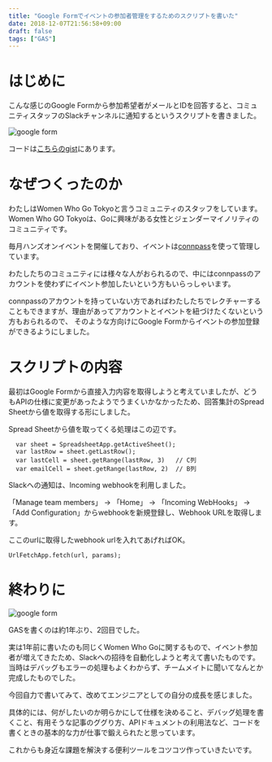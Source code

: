 ```yaml
---
title: "Google Formでイベントの参加者管理をするためのスクリプトを書いた"
date: 2018-12-07T21:56:58+09:00
draft: false
tags: ["GAS"]
---
```


# はじめに
こんな感じのGoogle Formから参加希望者がメールとIDを回答すると、コミュニティスタッフのSlackチャンネルに通知するというスクリプトを書きました。

![google form](/images/articles/google-form.png)

コードは[こちらのgist](https://gist.github.com/mom0tomo/cb1a731c03eb65df4d225b582f5ed242)にあります。

# なぜつくったのか
わたしはWomen Who Go Tokyoと言うコミュニティのスタッフをしています。<br>
Women Who GO Tokyoは、Goに興味がある女性とジェンダーマイノリティのコミュニティです。

毎月ハンズオンイベントを開催しており、イベントは[connpass](https://womenwhogo-tokyo.connpass.com/)を使って管理しています。

わたしたちのコミュニティには様々な人がおられるので、中にはconnpassのアカウントを使わずにイベント参加したいという方もいらっしゃいます。

connpassのアカウントを持っていない方であればわたしたちでレクチャーすることもできますが、理由があってアカウントとイベントを紐づけたくないという方もおられるので、
そのような方向けにGoogle Formからイベントの参加登録ができるようにしました。

# スクリプトの内容
最初はGoogle Formから直接入力内容を取得しようと考えていましたが、どうもAPIの仕様に変更があったようでうまくいかなかったため、回答集計のSpread Sheetから値を取得する形にしました。

Spread Sheetから値を取ってくる処理はこの辺です。

```
  var sheet = SpreadsheetApp.getActiveSheet();
  var lastRow = sheet.getLastRow();
  var lastCell = sheet.getRange(lastRow, 3)   // C列
  var emailCell = sheet.getRange(lastRow, 2)  // B列
```

Slackへの通知は、Incoming webhookを利用しました。

「Manage team members」 → 「Home」 → 「Incoming WebHooks」 → 「Add Configuration」からwebhookを新規登録し、Webhook URLを取得します。

ここのurlに取得したwebhook urlを入れてあげればOK。

```
UrlFetchApp.fetch(url, params);
```

# 終わりに

![google form](/images/articles/google-form-slack.png)

GASを書くのは約1年ぶり、2回目でした。

実は1年前に書いたのも同じくWomen Who Goに関するもので、イベント参加者が増えてきたため、Slackへの招待を自動化しようと考えて書いたものです。<br>
当時はデバッグもエラーの処理もよくわからず、チームメイトに聞いてなんとか完成したものでした。

今回自力で書いてみて、改めてエンジニアとしての自分の成長を感じました。

具体的には、何がしたいのか明らかにして仕様を決めること、デバッグ処理を書くこと、有用そうな記事のググり方、APIドキュメントの利用法など、コードを書くときの基本的な力が仕事で鍛えられたと思っています。

これからも身近な課題を解決する便利ツールをコツコツ作っていきたいです。
